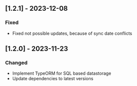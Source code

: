 ## [1.2.1] - 2023-12-08
### Fixed
- Fixed not possible updates, because of sync date conflicts

## [1.2.0] - 2023-11-23
### Changed
- Implement TypeORM for SQL based datastorage
- Update dependencies to latest versions